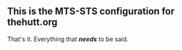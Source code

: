 ## This is the MTS-STS configuration for **thehutt.org**

That's it. Everything that ***needs*** to be said.

